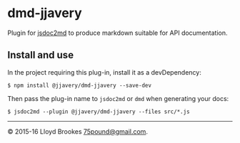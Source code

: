 # dmd-jjavery
Plugin for [jsdoc2md](https://github.com/jsdoc2md/jsdoc-to-markdown) to produce markdown suitable for API documentation.

## Install and use
In the project requiring this plug-in, install it as a devDependency:
```
$ npm install @jjavery/dmd-jjavery --save-dev
```

Then pass the plug-in name to `jsdoc2md` or `dmd` when generating your docs:
```
$ jsdoc2md --plugin @jjavery/dmd-jjavery --files src/*.js
```

* * *

&copy; 2015-16 Lloyd Brookes <75pound@gmail.com>.
